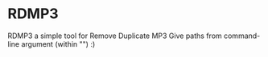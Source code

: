 # RDMP3
RDMP3  a simple tool for Remove Duplicate MP3 
Give paths from command-line argument (within "") :)
